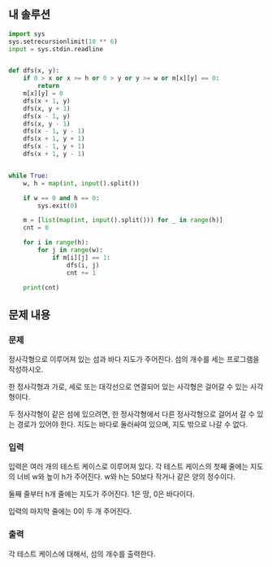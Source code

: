 ## 내 솔루션
```python
import sys
sys.setrecursionlimit(10 ** 6)
input = sys.stdin.readline


def dfs(x, y):
    if 0 > x or x >= h or 0 > y or y >= w or m[x][y] == 0:
        return
    m[x][y] = 0
    dfs(x + 1, y)
    dfs(x, y + 1)
    dfs(x - 1, y)
    dfs(x, y - 1)
    dfs(x - 1, y - 1)
    dfs(x + 1, y + 1)
    dfs(x - 1, y + 1)
    dfs(x + 1, y - 1)


while True:
    w, h = map(int, input().split())

    if w == 0 and h == 0:
        sys.exit(0)

    m = [list(map(int, input().split())) for _ in range(h)]
    cnt = 0

    for i in range(h):
        for j in range(w):
            if m[i][j] == 1:
                dfs(i, j)
                cnt += 1

    print(cnt)
```

## 문제 내용
### 문제
정사각형으로 이루어져 있는 섬과 바다 지도가 주어진다. 섬의 개수를 세는 프로그램을 작성하시오.



한 정사각형과 가로, 세로 또는 대각선으로 연결되어 있는 사각형은 걸어갈 수 있는 사각형이다. 

두 정사각형이 같은 섬에 있으려면, 한 정사각형에서 다른 정사각형으로 걸어서 갈 수 있는 경로가 있어야 한다. 지도는 바다로 둘러싸여 있으며, 지도 밖으로 나갈 수 없다.

### 입력
입력은 여러 개의 테스트 케이스로 이루어져 있다. 각 테스트 케이스의 첫째 줄에는 지도의 너비 w와 높이 h가 주어진다. w와 h는 50보다 작거나 같은 양의 정수이다.

둘째 줄부터 h개 줄에는 지도가 주어진다. 1은 땅, 0은 바다이다.

입력의 마지막 줄에는 0이 두 개 주어진다.

### 출력
각 테스트 케이스에 대해서, 섬의 개수를 출력한다.